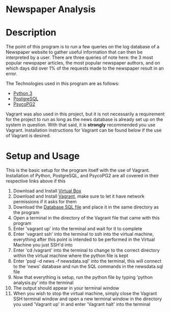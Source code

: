 # Newspaper Analysis

# Description
The point of this program is to run a few queries on the log database of a Newspaper website to gather useful information that can then be interpreted by a user. There are three queries of note here: the 3 most popular newspaper articles, the most popular newspaper authors, and on which days did over 1% of the requests made to the newspaper result in an error.

The Technologies used in this program are as follows:
* [Python 3](https://www.python.org/downloads/)
* [PostgreSQL](https://www.postgresql.org)
* [PsycoPG2](http://initd.org/psycopg/)

Vagrant was also used in this project, but it is not necessarily a requirement for the project to run as long as the news database is already set up on the system in question. With that said, it is **strongly** recommended you use Vagrant. Installation instructions for Vagrant can be found below if the use of Vagrant is desired.

# Setup and Usage
This is the basic setup for the program itself with the use of Vagrant. Installation of Python, PostgreSQL, and PsycoPG2 are all covered in their respective links above if this 

1. Download and Install [Virtual Box](https://www.virtualbox.org/wiki/Downloads)
2. Download and Install [Vagrant](https://www.vagrantup.com/downloads.html), make sure to let it have network permissions if it asks for them
3. Download the [Database SQL file](https://drive.google.com/open?id=1arCNbTJZ44EpWGMJxhUDC_3FZN1xKCsn) and place it in the same directory as the program
4. Open a terminal in the directory of the Vagrant file that came with this program
5. Enter 'vagrant up' into the terminal and wait for it to complete
6. Enter 'vagrant ssh' into the terminal to ssh into the virtual machine, everything after this point is intended to be performed in the Virtual Machine you just SSH'd into
7. Enter 'cd /vagrant' into the terminal to change to the correct directory within the virtual machine where the python file is kept
8. Enter 'psql -d news -f newsdata.sql' into the terminal, this will connect to the 'news' database and run the SQL commands in the newsdata.sql file
9. Now that everything is setup, run the python file by typing 'python analysis.py' into the terminal
10. The output should appear in your terminal window
11. When you wish to stop the virtual machine, simply close the Vagrant SSH terminal window and open a new terminal window in the directory you used 'Vagrant up' in and enter 'Vagrant halt' into the terminal
